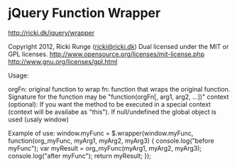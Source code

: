 jQuery Function Wrapper
==============
http://ricki.dk/jquery/wrapper

Copyright 2012, Ricki Runge (ricki@ricki.dk)
Dual licensed under the MIT or GPL licenses.
http://www.opensource.org/licenses/mit-license.php
http://www.gnu.org/licenses/gpl.html

Usage:
 
orgFn: original function to wrap
fn: function that wraps the original function. Signature for the function may be "function(orgFn[, arg1, arg2, ...])"
context (optional): If you want the method to be executed in a special context (context will be availabe as "this"). If null/undefined the global object is used (usaly window)

Example of use:
window.myFunc = $.wrapper(window.myFunc, function(org_myFunc, myArg1, myArg2, myArg3) { 
    console.log("before myFunc");
    var myResult = org_myFunc(myArg1, myArg2, myArg3);
    console.log("after myFunc");
    return myResult;
});
